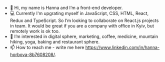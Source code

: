 - 👋 Hi, my name is Hanna and I’m a front-end developer.
- 💻 Currently I'm upgrating myself in JavaScript, CSS, HTML, React, Redux and TypeScript.
So I’m looking to collaborate on React.js projects in team. It would be great if you are a company with office in Kyiv, but remotely work is ok too.
- 👀 I’m interested in digital sphere, marketing, coffee, medicine, mountain hiking, yoga, baking and restaurant sphere. 
- 📫 How to reach me - write me here https://www.linkedin.com/in/hanna-horbova-8b7608208/.

